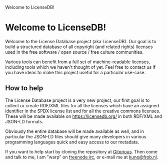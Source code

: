 Welcome to LicenseDB!
# Welcome to LicenseDB!

Welcome to the License Database project (aka LicenseDB).  Our goal is
to build a structured database of all copyright (and related rights)
licenses used in the free software / open source / free culture
communities.

Various tools can benefit from a full set of machine-readable
licenses, including tools which we haven't thought of yet.  Feel free
to contact us if you have ideas to make this project useful for a
particular use-case.  </p>

## How to help

The License Database project is a very new project, our first goal is
to collect or create RDF/XML files for all the licenses which have an
assigned identifier in the SPDX license list and for all the creative
commons licenses.  These will be made available on
https://licensedb.org/ in both RDF/XML and JSON-LD formats.

Obviously the entire database will be made available as well, and in
particular the JSON-LD files should give many developers in various
programming languages quick and easy access to our metadata.  </p>

If you want to help start by cloning the repository at
[Gitorious](https://gitorious.org/licensedb/licensedb/). Then
come and talk to me, I am "warp" on
[freenode irc](https://www.freenode.net), or e-mail me at
[kuno@frob.nl](mailto:kuno@frob.nl?subject=licensedb).
